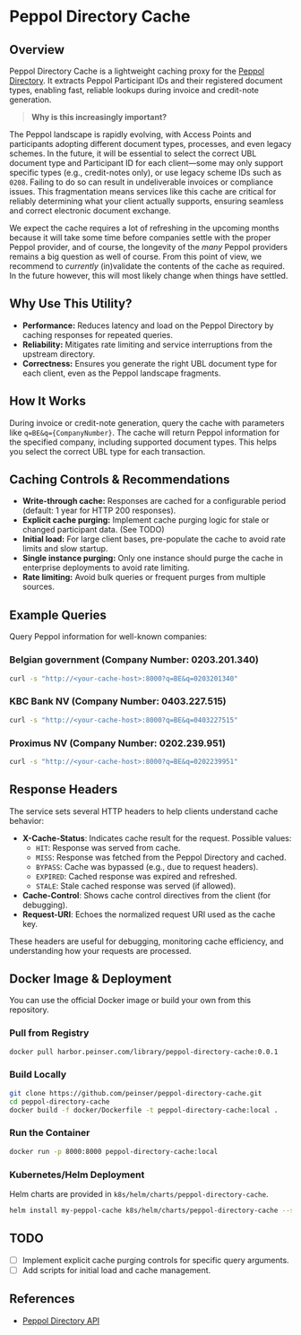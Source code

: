 
# Peppol Directory Cache

## Overview

Peppol Directory Cache is a lightweight caching proxy for the [Peppol Directory](https://directory.peppol.eu/search/1.0/json). It extracts Peppol Participant IDs and their registered document types, enabling fast, reliable lookups during invoice and credit-note generation.

> **Why is this increasingly important?**

The Peppol landscape is rapidly evolving, with Access Points and participants adopting different document types, processes, and even legacy schemes. In the future, it will be essential to select the correct UBL document type and Participant ID for each client—some may only support specific types (e.g., credit-notes only), or use legacy scheme IDs such as `0208`. Failing to do so can result in undeliverable invoices or compliance issues. This fragmentation means services like this cache are critical for reliably determining what your client actually supports, ensuring seamless and correct electronic document exchange.

We expect the cache requires a lot of refreshing in the upcoming months because it will take some time before companies settle with the proper Peppol provider, and of course, the longevity of the _many_ Peppol providers remains a big question as well of course. From this point of view, we recommend to _currently_ (in)validate the contents of the cache as required. In the future however, this will most likely change when things have settled.

## Why Use This Utility?

- **Performance:** Reduces latency and load on the Peppol Directory by caching responses for repeated queries.
- **Reliability:** Mitigates rate limiting and service interruptions from the upstream directory.
- **Correctness:** Ensures you generate the right UBL document type for each client, even as the Peppol landscape fragments.

## How It Works

During invoice or credit-note generation, query the cache with parameters like `q=BE&q={CompanyNumber}`. The cache will return Peppol information for the specified company, including supported document types. This helps you select the correct UBL type for each transaction.

## Caching Controls & Recommendations

- **Write-through cache:** Responses are cached for a configurable period (default: 1 year for HTTP 200 responses).
- **Explicit cache purging:** Implement cache purging logic for stale or changed participant data. (See TODO)
- **Initial load:** For large client bases, pre-populate the cache to avoid rate limits and slow startup.
- **Single instance purging:** Only one instance should purge the cache in enterprise deployments to avoid rate limiting.
- **Rate limiting:** Avoid bulk queries or frequent purges from multiple sources.

## Example Queries

Query Peppol information for well-known companies:

### Belgian government (Company Number: 0203.201.340)

```bash
curl -s "http://<your-cache-host>:8000?q=BE&q=0203201340"
```

### KBC Bank NV (Company Number: 0403.227.515)

```bash
curl -s "http://<your-cache-host>:8000?q=BE&q=0403227515"
```

### Proximus NV (Company Number: 0202.239.951)

```bash
curl -s "http://<your-cache-host>:8000?q=BE&q=0202239951"
```


## Response Headers

The service sets several HTTP headers to help clients understand cache behavior:

- **X-Cache-Status**: Indicates cache result for the request. Possible values:
	- `HIT`: Response was served from cache.
	- `MISS`: Response was fetched from the Peppol Directory and cached.
	- `BYPASS`: Cache was bypassed (e.g., due to request headers).
	- `EXPIRED`: Cached response was expired and refreshed.
	- `STALE`: Stale cached response was served (if allowed).
- **Cache-Control**: Shows cache control directives from the client (for debugging).
- **Request-URI**: Echoes the normalized request URI used as the cache key.

These headers are useful for debugging, monitoring cache efficiency, and understanding how your requests are processed.

## Docker Image & Deployment

You can use the official Docker image or build your own from this repository.

### Pull from Registry

```bash
docker pull harbor.peinser.com/library/peppol-directory-cache:0.0.1
```

### Build Locally

```bash
git clone https://github.com/peinser/peppol-directory-cache.git
cd peppol-directory-cache
docker build -f docker/Dockerfile -t peppol-directory-cache:local .
```

### Run the Container

```bash
docker run -p 8000:8000 peppol-directory-cache:local
```

### Kubernetes/Helm Deployment

Helm charts are provided in `k8s/helm/charts/peppol-directory-cache`.

```bash
helm install my-peppol-cache k8s/helm/charts/peppol-directory-cache --set defaults.ingress.enabled=false
```

## TODO

- [ ] Implement explicit cache purging controls for specific query arguments.
- [ ] Add scripts for initial load and cache management.

## References

- [Peppol Directory API](https://directory.peppol.eu/search/1.0/json)
